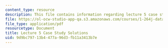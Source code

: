 ```yaml
---
content_type: resource
description: This file contains information regarding lecture 5 case study solutions.
file: https://ol-ocw-studio-app-qa.s3.amazonaws.com/courses/1-264j-database-internet-and-systems-integration-technologies-fall-2013/9d9bc79713b4477a96d3fb11a3413b7e_MIT1_264JF13_L5_sol.pdf
file_type: application/pdf
resourcetype: Document
title: Lecture 5 Case Study Solutions
uid: 9d9bc797-13b4-477a-96d3-fb11a3413b7e
---
```

